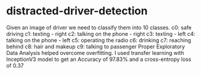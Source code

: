 # distracted-driver-detection
Given an image of driver we need to classify them into 10 classes.
c0: safe driving
c1: texting - right
c2: talking on the phone - right
c3: texting - left
c4: talking on the phone - left
c5: operating the radio
c6: drinking
c7: reaching behind
c8: hair and makeup
c9: talking to passenger
Proper Exploratory Data Analysis helped overcome overfitting.
I used transfer learning with InceptionV3 model to get an Accuracy of 97.83% and a cross-entropy loss of 0.37
